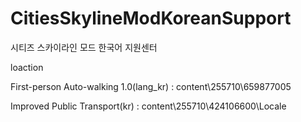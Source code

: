 # CitiesSkylineModKoreanSupport
시티즈 스카이라인 모드 한국어 지원센터

loaction 

First-person Auto-walking 1.0(lang_kr) : content\255710\659877005

Improved Public Transport(kr) : content\255710\424106600\Locale
